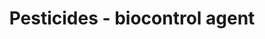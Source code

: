 ---
title: 'Pesticides - biocontrol agent'
field: 'is.pesticide.biocontrolAgent'
slug: 'fsc-resource-scope-biocontrol-agent'
description: 'The alternative biocontrol agent to control the pest'
required: False
policy: 'Free value. Repeat values.'
---